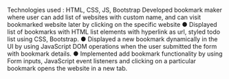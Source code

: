 Technologies used : HTML, CSS, JS, Bootstrap
Developed bookmark maker where user can add list of websites with custom
name, and can visit bookmarked website later by clicking on the specific website
● Displayed list of bookmarks with HTML list elements with hyperlink as
url, styled todo list using CSS, Bootstrap.
● Displayed a new bookmark dynamically in the UI by using JavaScript
DOM operations when the user submitted the form with bookmark
details.
● Implemented add bookmark functionality by using Form inputs, JavaScript
event listeners and clicking on a particular bookmark opens the website in
a new tab.
